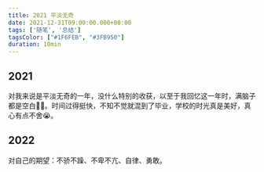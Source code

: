 ```yaml
---
title: 2021 平淡无奇
date: 2021-12-31T09:00:00.000+00:00
tags: ['随笔', '总结']
tagsColor: ["#1F6FEB", "#3FB950"]
duration: 10min
---
```


## 2021
对我来说是平淡无奇的一年，没什么特别的收获，以至于我回忆这一年时，满脑子都是空白😮‍💨。时间过得挺快，不知不觉就混到了毕业，学校的时光真是美好，真心有点不舍😭。

## 2022
对自己的期望：不骄不躁、不卑不亢、自律、勇敢。